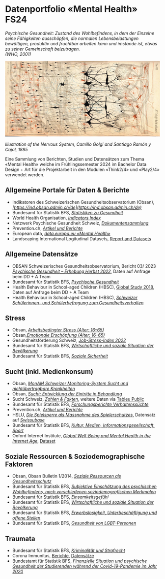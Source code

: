 # Datenportfolio «Mental Health» FS24

_Psychische Gesundheit: Zustand des Wohlbefindens, in dem der Einzelne seine Fähigkeiten ausschöpfen, die normalen Lebensbelastungen bewältigen, produktiv und fruchtbar arbeiten kann und imstande ist, etwas zu seiner Gemeinschaft beizutragen._  
_(WHO, 2001)_

![](nervous-system-Golgi-Cajan-1885.jpg)

_Illustration of the Nervous System, Camillo Golgi and Santiago Ramón y Cajal, 1885_

Eine Sammlung von Berichten, Studien und Datensätzen zum Thema «Mental Health» welche im Frühlingssemester 2024 im Bachelor Data Design + Art für die Projektarbeit in den Modulen «Think2/4» und «Play2/4» verwendet werden. 

## Allgemeine Portale für Daten & Berichte

- Indikatoren des Schweizerischen Gesundheitsobservatorium (Obsan), _[https://ind.obsan.admin.ch/de](https://ind.obsan.admin.ch/de)_
- Bundesamt für Statistik BFS, _[Statistiken zu Gesundheit](https://www.bfs.admin.ch/bfs/de/home/statistiken/gesundheit.html)_
- World Health Organisation, _[Indicators Index](https://www.who.int/data/gho/data/indicators/indicators-index)_
- Netzwerk Psychische Gesundheit Schweiz, _[Dokumentensammlung](https://www.npg-rsp.ch/dokumente.html)_
- Prevention.ch, _[Artikel und Berichte](https://www.prevention.ch/)_
- European data, *[data.europa.eu «Mental Health»](https://data.europa.eu/data/datasets?query=Mental%20Health&locale=de)*
- Landscaping International Logitudinal Datasets, [Report and Datasets](https://www.landscaping-longitudinal-research.com/)

## Allgemeine Datensätze

- OBSAN Schweizerisches Gesundheitsobservatorium, Bericht 03/ 2023 [_Psychische Gesundheit – Erhebung Herbst 2022_](https://www.obsan.admin.ch/de/publikationen/2023-psychische-gesundheit-erhebung-herbst-2022), Daten auf Anfrage beim DD + A Team
- Bundesamt für Statistik BFS, _[Psychische Gesundheit](https://www.bfs.admin.ch/bfs/de/home/statistiken/gesundheit/gesundheitszustand/psychische.html)_
- Health Behaviour in School-aged Children (HBSC), [Global Study 2018](https://hbsc.org/data/), Daten auf Anfrage beim DD + A Team
- Health Behaviour in School-aged Children (HBSC), [_Schweizer Schülerinnen- und Schülerbefragung zum Gesundheitsverhalten_](https://www.hbsc.ch/de/startseite.html)

## Stress

- Obsan, _[Arbeitsbedingter Stress (Alter: 16–65)](https://ind.obsan.admin.ch/indicator/monam/arbeitsbedingter-stress-alter-16-65)_
- Obsan,_[Emotionale Erschöpfung (Alter: 16–65)](https://ind.obsan.admin.ch/indicator/monam/emotionale-erschoepfung-alter-16-65)_
- Gesundheitsförderung Schweiz, *[Job-Stress-Index 2022](https://friendlyworkspace.ch/de/themen/arbeitsbedingter-stress/studie-job-stress-index)*
- Bundesamt für Statistik BFS, *[Wirtschaftliche und soziale Situation der Bevölkerung](https://www.bfs.admin.ch/bfs/de/home/statistiken/wirtschaftliche-soziale-situation-bevoelkerung.html)*
- Bundesamt für Statistik BFS, *[Soziale Sicherheit](https://www.bfs.admin.ch/bfs/de/home/statistiken/soziale-sicherheit.html)*

## Sucht (inkl. Medienkonsum)

- Obsan, [*MonAM Schweizer Monitoring-System Sucht und nichtübertragbare Krankheiten*](https://ind.obsan.admin.ch/monam)
- Obsan, [_Sucht: Entwicklung der Eintritte in Behandlung_](https://ind.obsan.admin.ch/indicator/monam/sucht-entwicklung-der-eintritte-in-behandlung)
- Sucht Schweiz, *[Zahlen & Fakten](https://www.suchtschweiz.ch/zahlen-und-fakten/)*, weitere Daten via [Tableu Public](https://public.tableau.com/app/profile/addiction.suisse/vizzes)
- Bundesamt für Statistik BFS, *[Forschungsberichte Verhaltenssüchte](https://www.bag.admin.ch/bag/de/home/das-bag/publikationen/forschungsberichte/forschungsberichte-sucht/forschungsberichte-verhaltenssuechte.html)*
- Prevention.ch, _[Artikel und Berichte](https://www.prevention.ch/)_
- HSLU, *[Die Spielsperre als Massnahme des Spielerschutzes](https://mycampus.hslu.ch/de-ch/hochschule-luzern/hochschule-luzern/forschung/projekte/detail/?pid=4007)*, Datensatz auf *[Swissubase](https://www.swissubase.ch/en/catalogue/studies/20254/latest/datasets/2366/2853/overview)*
- Bundesamt für Statistik BFS, *[Kultur, Medien, Informationsgesellschaft, Sport](https://www.bfs.admin.ch/bfs/de/home/statistiken/kultur-medien-informationsgesellschaft-sport.html)*
- Oxford Internet Institute, *[Global Well-Being and Mental Health in the Internet Age](https://journals.sagepub.com/doi/10.1177/21677026231207791)*, [Dataset](https://zenodo.org/records/8387775)

## Soziale Ressourcen & Soziodemographische Faktoren

- Obsan, Obsan Bulletin 1/2014, *[Soziale Ressourcen als Gesundheitsschutz](https://www.obsan.admin.ch/de/publikationen/2014-soziale-ressourcen-als-gesundheitsschutz)*
- Bundesamt für Statistik BFS, *[Subjektive Einschätzung des psychischen Wohlbefindens, nach verschiedenen soziodemografischen Merkmalen](https://opendata.swiss/de/dataset/subjektive-einschatzung-des-psychischen-wohlbefindens-nach-verschiedenen-soziodemografischen-me)*
- Bundesamt für Statistik BFS, *[Einsamkeitsgefühl](https://www.bfs.admin.ch/bfs/de/home/statistiken/bevoelkerung/migration-integration/integrationindikatoren/gesundheit/einsamkeitsgefuhl.html)*
- Bundesamt für Statistik BFS, *[Wirtschaftliche und soziale Situation der Bevölkerung](https://www.bfs.admin.ch/bfs/de/home/statistiken/wirtschaftliche-soziale-situation-bevoelkerung.html)*
- Bundesamt für Statistik BFS, *[Erwerbslosigkeit, Unterbeschäftigung und offene Stellen](https://www.bfs.admin.ch/bfs/de/home/statistiken/arbeit-erwerb/erwerbslosigkeit-unterbeschaeftigung.html)*
- Bundesamt für Statistik BFS, *[Gesundheit von LGBT-Personen](https://www.bag.admin.ch/bag/de/home/strategie-und-politik/nationale-gesundheitsstrategien/gesundheitliche-chancengleichheit/forschung-zu-gesundheitlicher-chancengleichheit/gesundheit-von-lgbt-personen.html)*

## Traumata

- Bundesamt für Statistik BFS, *[Kriminalität und Strafrecht](https://www.bfs.admin.ch/bfs/de/home/statistiken/kriminalitaet-strafrecht.html)*
- Corona Immunitas, [Berichte](https://www.corona-immunitas.ch/), [Datensätze](https://zenodo.org/search?q=metadata.creators.person_or_org.name%3A%22Corona%20Immunitas%20Working%20Group%22&l=list&p=1&s=10&sort=bestmatch)
- Bundestamt für Statistik BFS, *[Finanzielle Situation und psychische Gesundheit der Studierenden während der Covid-19-Pandemie im Jahr 2020](https://opendata.swiss/de/dataset/finanzielle-situation-und-psychische-gesundheit-der-studierenden-wahrend-der-covid-19-pand-2020)*

